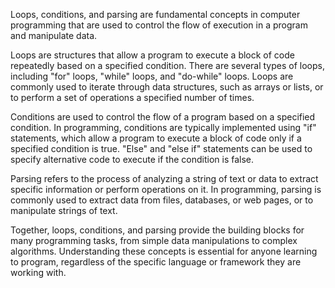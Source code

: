 Loops, conditions, and parsing are fundamental concepts in computer programming that are used to control the flow of execution in a program and manipulate data.

Loops are structures that allow a program to execute a block of code repeatedly based on a specified condition. There are several types of loops, including "for" loops, "while" loops, and "do-while" loops. Loops are commonly used to iterate through data structures, such as arrays or lists, or to perform a set of operations a specified number of times.

Conditions are used to control the flow of a program based on a specified condition. In programming, conditions are typically implemented using "if" statements, which allow a program to execute a block of code only if a specified condition is true. "Else" and "else if" statements can be used to specify alternative code to execute if the condition is false.

Parsing refers to the process of analyzing a string of text or data to extract specific information or perform operations on it. In programming, parsing is commonly used to extract data from files, databases, or web pages, or to manipulate strings of text.

Together, loops, conditions, and parsing provide the building blocks for many programming tasks, from simple data manipulations to complex algorithms. Understanding these concepts is essential for anyone learning to program, regardless of the specific language or framework they are working with.
